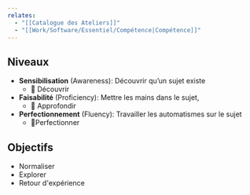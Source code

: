 ```yaml
---
relates:
  - "[[Catalogue des Ateliers]]"
  - "[[Work/Software/Essentiel/Compétence|Compétence]]"
---
```

## Niveaux
- **Sensibilisation** (Awareness): Découvrir qu’un sujet existe
	- 🔭 Découvrir
- **Faisabilité** (Proficiency): Mettre les mains dans le sujet,
	- 🤿 Approfondir
- **Perfectionnement** (Fluency): Travailler les automatismes sur le sujet
	- 🔬Perfectionner

## Objectifs

- Normaliser
- Explorer
- Retour d'expérience